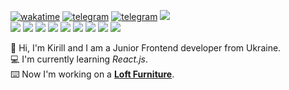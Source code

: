 
<!-- - 👋 Hi, I’m @kkk-petrov
- 👀 I’m interested in ...
- 🌱 I’m currently learning ...
- 💞️ I’m looking to collaborate on ...
- 📫 How to reach me ...
 -->
<!---
kkk-petrov/kkk-petrov is a ✨ special ✨ repository because its `README.md` (this file) appears on your GitHub profile.
You can click the Preview link to take a look at your changes.

<!-- ![EF SET Certificate](efset-certificate.jpg) -->
<!-- - __Editors:__
  - __VS Code, Sublime Text__
  - *Visual Studio, PyCharm, WebStorm, Atom* 
  Website development for me is both a job and a hobby, but at the same time I take my work responsibly and do it strictly on time.<br>
<img src="https://c.tenor.com/tZ2Xd8LqAnMAAAAS/typing-fast.gif" width="600" ></img>
  
## Hobbies
- __Making music__
- __Reading__
- __Coding__

## Languages
- __Ukrainian *(Native language)*__
- __Russian *(Advanced)*__
- __English *(A2/B1, Intermediate)*__

  
:floppy_disk: Hi there, I'm Kirill. I am a __Junior Frontend developer__ from Ukraine<br>
:computer: I am learning _React.js_ right now<br>
:keyboard: I'm currently working on a __[Signup & Login](https://github.com/kkk-petrov/signup-login)__


  
  
  ## Courses
>- «HTML Fundamentals» on the [SoloLearn](sololearn.com) *(completed)*<br>
![HTML Fundamentals Course Certificate](certificate.jpg)
>- «Веб-разработка для начинающих: HTML и CSS» on the [Stepik](stepik.org) *(completed)*<br>
![Stepik HTML and CSS Course Certificate](stepikcertificate.jpg)
>- «Python Core» on the [SoloLearn](sololearn.com) *(in progress)*
>- «Полное руководство по Python3» on the [Udemy](udemy.com) *(in progress)*

## Contact information
- E-mail: ```kkpetrov.dev@gmail.com```
- Telegram: [@kk_ppetrov](https://t.me/kk_ppetrov/)
- LinkedIn: [Kirill Petrov](https://www.linkedin.com/in/kkpetrov)
# [Kirill Petrov](https://github.com/kkk-petrov)
## About

## Skills


- __HTML + CSS__
- __JavaScript__
- - *React.js Basics*
- __PHP *Basics*__

![codewars](https://www.codewars.com/users/kkk-petrov/badges/micro)

  -->
[![wakatime](https://wakatime.com/badge/user/2c23a4bd-db65-472a-b556-f2962f0d4406.svg?style=flat)](https://wakatime.com/@2c23a4bd-db65-472a-b556-f2962f0d4406)
[![telegram](https://img.shields.io/static/v1?label=&message=TELEGRAM&color=blue&style=flat&logo=telegram)](https://t.me/kk_ppetrov/) 
[![telegram](https://img.shields.io/static/v1?label=&message=LINKEDIN&color=blue&style=flat&logo=linkedin)](https://www.linkedin.com/in/kkpetrov)
![](https://www.codewars.com/users/kkk-petrov/badges/micro)
<br>
![](https://img.shields.io/static/v1?label=&message=HTML&color=grey&style=flat&logo=html5)
![](https://img.shields.io/static/v1?label=&message=CSS&color=grey&style=flat&logo=css3)
![](https://img.shields.io/static/v1?label=&message=Bootstrap&color=grey&style=flat&logo=bootstrap)
![](https://img.shields.io/static/v1?label=&message=Tailwind&color=grey&style=flat&logo=tailwindcss)
![](https://img.shields.io/static/v1?label=&message=JavaScript&color=grey&style=flat&logo=javascript)
![](https://img.shields.io/static/v1?label=&message=TypeScript&color=grey&style=flat&logo=typescript)
![](https://img.shields.io/static/v1?label=&message=React&color=grey&style=flat&logo=react)
![](https://img.shields.io/static/v1?label=&message=PHP&color=grey&style=flat&logo=php)
![](https://img.shields.io/static/v1?label=&message=Git&color=grey&style=flat&logo=git)

:floppy_disk: Hi, I'm Kirill and I am a Junior Frontend developer from Ukraine.<br>
:computer: I'm currently learning _React.js_.<br>
:keyboard: Now I'm working on a __[Loft Furniture](https://github.com/kkk-petrov/loft-furniture)__.<br>


